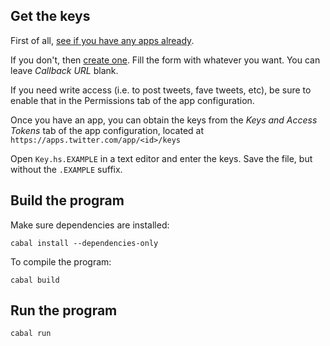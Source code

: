 Get the keys
------------

First of all, [see if you have any apps already](https://apps.twitter.com).

If you don't, then [create one](https://apps.twitter.com/app/new).
Fill the form with whatever you want.  You can leave *Callback URL* blank.

If you need write access (i.e. to post tweets, fave tweets, etc),
be sure to enable that in the Permissions tab of the app configuration.

Once you have an app, you can obtain the keys from the
*Keys and Access Tokens* tab of the app configuration, located at
`https://apps.twitter.com/app/<id>/keys`

Open `Key.hs.EXAMPLE` in a text editor and enter the keys.
Save the file, but without the `.EXAMPLE` suffix.

Build the program
-----------------

Make sure dependencies are installed:

    cabal install --dependencies-only

To compile the program:

    cabal build

Run the program
---------------

    cabal run
